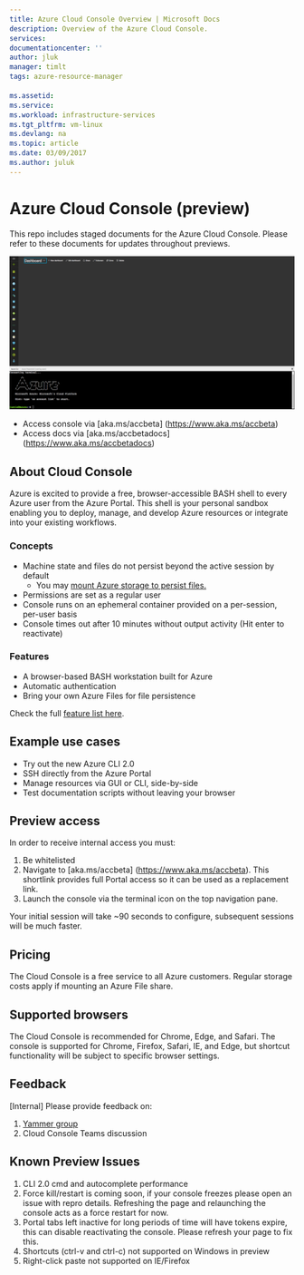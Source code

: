 ```yaml
---
title: Azure Cloud Console Overview | Microsoft Docs
description: Overview of the Azure Cloud Console.
services: 
documentationcenter: ''
author: jluk
manager: timlt
tags: azure-resource-manager
 
ms.assetid: 
ms.service: 
ms.workload: infrastructure-services
ms.tgt_pltfrm: vm-linux
ms.devlang: na
ms.topic: article
ms.date: 03/09/2017
ms.author: juluk
---
```

# Azure Cloud Console (preview)
This repo includes staged documents for the Azure Cloud Console. Please refer to these documents for updates throughout previews.

![](media/beta-screenshot.png)

* Access console via [aka.ms/accbeta] (https://www.aka.ms/accbeta)
* Access docs via [aka.ms/accbetadocs] (https://www.aka.ms/accbetadocs)

## About Cloud Console
Azure is excited to provide a free, browser-accessible BASH shell to every Azure user from the Azure Portal. 
This shell is your personal sandbox enabling you to deploy, manage, and develop Azure resources or integrate into your existing workflows.

### Concepts
* Machine state and files do not persist beyond the active session by default
  * You may [mount Azure storage to persist files.](/How-to/acc-persisting-storage.md) 
* Permissions are set as a regular user
* Console runs on an ephemeral container provided on a per-session, per-user basis
* Console times out after 10 minutes without output activity (Hit enter to reactivate)

### Features
* A browser-based BASH workstation built for Azure
* Automatic authentication
* Bring your own Azure Files for file persistence

Check the full [feature list here](Concepts/acc-features.md).

## Example use cases
* Try out the new Azure CLI 2.0
* SSH directly from the Azure Portal
* Manage resources via GUI or CLI, side-by-side
* Test documentation scripts without leaving your browser

## Preview access 
In order to receive internal access you must:

1. Be whitelisted
2. Navigate to [aka.ms/accbeta] (https://www.aka.ms/accbeta). This shortlink provides full Portal access so it can be used as a replacement link.
3. Launch the console via the terminal icon on the top navigation pane.

Your initial session will take ~90 seconds to configure, subsequent sessions will be much faster.

## Pricing
The Cloud Console is a free service to all Azure customers. Regular storage costs apply if mounting an Azure File share.

## Supported browsers
The Cloud Console is recommended for Chrome, Edge, and Safari. 
The console is supported for Chrome, Firefox, Safari, IE, and Edge, but shortcut functionality will be subject to specific browser settings.

## Feedback
[Internal] Please provide feedback on: <br>
1. [Yammer group](https://www.yammer.com/microsoft.com/groups/azurecloudconsole)
2. Cloud Console Teams discussion

## Known Preview Issues
1. CLI 2.0 cmd and autocomplete performance
2. Force kill/restart is coming soon, if your console freezes please open an issue with repro details. Refreshing the page and relaunching the console acts as a force restart for now.
3. Portal tabs left inactive for long periods of time will have tokens expire, this can disable reactivating the console. Please refresh your page to fix this.
4. Shortcuts (ctrl-v and ctrl-c) not supported on Windows in preview
5. Right-click paste not supported on IE/Firefox